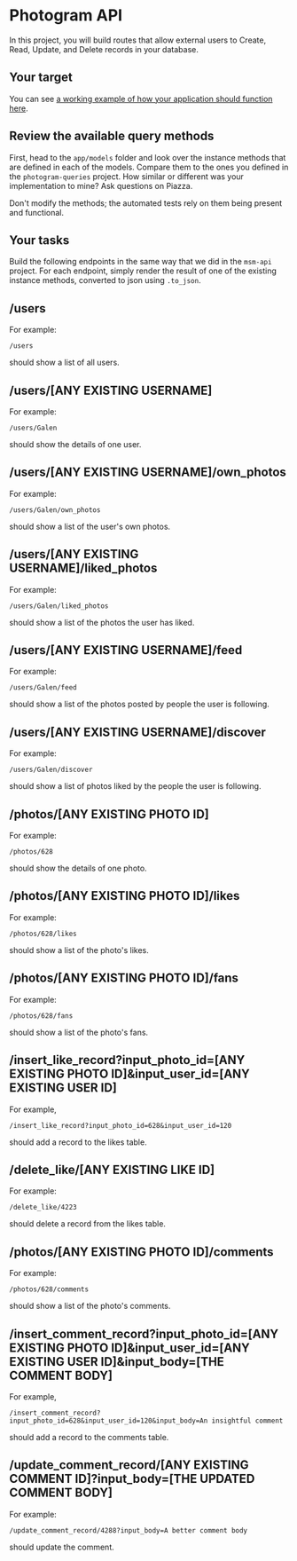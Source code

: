# Photogram API

In this project, you will build routes that allow external users to Create, Read, Update, and Delete records in your database.

## Your target

You can see [a working example of how your application should function here](http://photogram-api.herokuapp.com/users).

## Review the available query methods

First, head to the `app/models` folder and look over the instance methods that are defined in each of the models. Compare them to the ones you defined in the `photogram-queries` project. How similar or different was your implementation to mine? Ask questions on Piazza.

Don't modify the methods; the automated tests rely on them being present and functional.

## Your tasks

Build the following endpoints in the same way that we did in the `msm-api` project. For each endpoint, simply render the result of one of the existing instance methods, converted to json using `.to_json`.

## /users

For example:

```
/users
```

should show a list of all users.

## /users/[ANY EXISTING USERNAME]

For example:

```
/users/Galen
```

should show the details of one user.

## /users/[ANY EXISTING USERNAME]/own_photos

For example:

```
/users/Galen/own_photos
```

should show a list of the user's own photos.

## /users/[ANY EXISTING USERNAME]/liked_photos

For example:

```
/users/Galen/liked_photos
```

should show a list of the photos the user has liked.

## /users/[ANY EXISTING USERNAME]/feed

For example:

```
/users/Galen/feed
```

should show a list of the photos posted by people the user is following.

## /users/[ANY EXISTING USERNAME]/discover

For example:

```
/users/Galen/discover
```

should show a list of photos liked by the people the user is following.

## /photos/[ANY EXISTING PHOTO ID]

For example:

```
/photos/628
```

should show the details of one photo.

## /photos/[ANY EXISTING PHOTO ID]/likes

For example:

```
/photos/628/likes
```

should show a list of the photo's likes.

## /photos/[ANY EXISTING PHOTO ID]/fans

For example:

```
/photos/628/fans
```

should show a list of the photo's fans.

## /insert_like_record?input_photo_id=[ANY EXISTING PHOTO ID]&input_user_id=[ANY EXISTING USER ID]

For example,

```
/insert_like_record?input_photo_id=628&input_user_id=120
```

should add a record to the likes table.

## /delete_like/[ANY EXISTING LIKE ID]

For example:

```
/delete_like/4223
```

should delete a record from the likes table.

## /photos/[ANY EXISTING PHOTO ID]/comments

For example:

```
/photos/628/comments
```

should show a list of the photo's comments.

## /insert_comment_record?input_photo_id=[ANY EXISTING PHOTO ID]&input_user_id=[ANY EXISTING USER ID]&input_body=[THE COMMENT BODY]

For example,

```
/insert_comment_record?input_photo_id=628&input_user_id=120&input_body=An insightful comment
```

should add a record to the comments table.

## /update_comment_record/[ANY EXISTING COMMENT ID]?input_body=[THE UPDATED COMMENT BODY]

For example:

```
/update_comment_record/4288?input_body=A better comment body
```

should update the comment.
